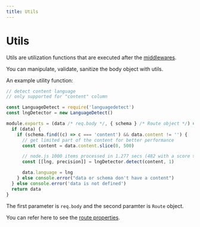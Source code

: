 ```yaml
---
title: Utils
---
```


# Utils

Utils are utilization functions that are executed after the [middlewares](/directory/middlewares).

You can manipulate, validate, sanitize the body object with utils.

An example utility function:

```js
// detect content language
// only supported for "content" column

const LanguageDetect = require('languagedetect')
const lngDetector = new LanguageDetect()

module.exports = (data /* req.body */, { schema } /* Route object */) => {
  if (data) {
    if (schema.find((c) => c === 'content') && data.content != '') {
      // get limited part of the content for better performance
      const content = data.content.slice(0, 500)

      // node.js 1000 items processed in 1.277 secs (482 with a score > 0.2)
      const [[lng, precision]] = lngDetector.detect(content, 1)

      data.language = lng
    } else console.error("data or schema don't have a content")
  } else console.error('data is not defined')
  return data
}
```

The first parameter is `req.body` and the second paramter is `Route` object.

You can refer here to see the [route properties](/directory/routes#route-properties).
